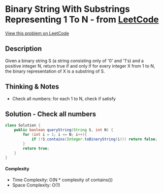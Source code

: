 # Binary String With Substrings Representing 1 To N - from [LeetCode](https://leetcode.com)
[View this problem on LeetCode](https://leetcode.com/problems/binary-string-with-substrings-representing-1-to-n/)

## Description
Given a binary string S (a string consisting only of '0' and '1's) and a positive integer N, return true if and only if for every integer X from 1 to N, the binary representation of X is a substring of S.

## Thinking & Notes
* Check all numbers: for each 1 to N, check if satisfy

## Solution - Check all numbers
```java
class Solution {
    public boolean queryString(String S, int N) {
        for (int i = 1; i <= N; i++){
            if (!S.contains(Integer.toBinaryString(i))) return false;
        }
        return true;
    }
}
```
#### Complexity
* Time Complexity: O(N * complexity of contains())
* Space Complexity: O(1)
